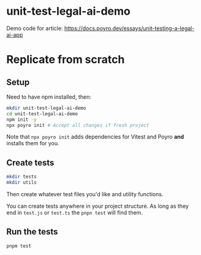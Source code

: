 # unit-test-legal-ai-demo
Demo code for article: https://docs.poyro.dev/essays/unit-testing-a-legal-ai-app

# Replicate from scratch

## Setup

Need to have npm installed, then:

```bash
mkdir unit-test-legal-ai-demo
cd unit-test-legal-ai-demo
npm init -y
npx poyro init # Accept all changes if fresh project
```

Note that `npx poyro init` adds dependencies for Vitest and Poyro **and** installs them for you.

## Create tests

```bash
mkdir tests
mkdir utils
```

Then create whatever test files you'd like and utility functions.

You can create tests anywhere in your project structure. As long as they end in `test.js` or `test.ts` the `pnpn test` will find them.

## Run the tests

```bash
pnpm test
```